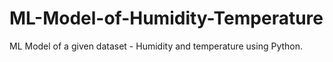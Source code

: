 # ML-Model-of-Humidity-Temperature
ML Model of a given dataset - Humidity and temperature using Python.
